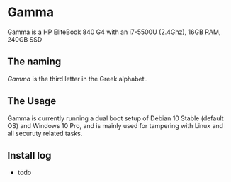 # Gamma

Gamma is a HP EliteBook 840 G4 with an i7-5500U (2.4Ghz), 16GB RAM, 240GB SSD

## The naming
*Gamma* is the third letter in the Greek alphabet..

## The Usage

Gamma is currently running a dual boot setup of Debian 10 Stable (default OS) and Windows 10 Pro, and is mainly used for tampering with Linux and all securuty related tasks.

## Install log
- todo
